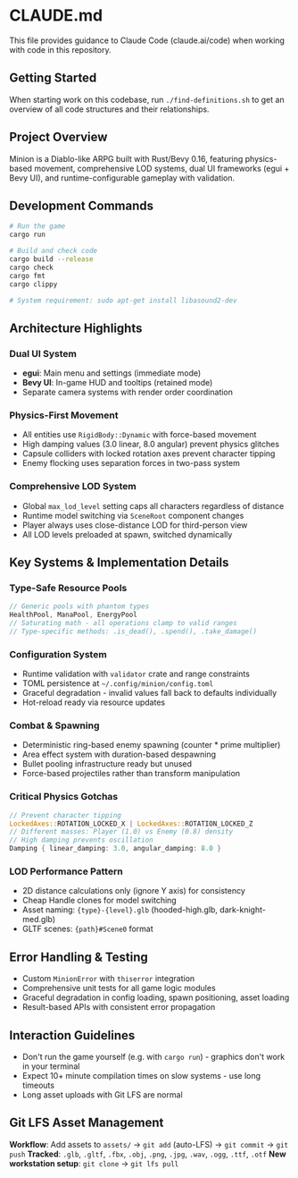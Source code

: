 # CLAUDE.md

This file provides guidance to Claude Code (claude.ai/code) when working with code in this repository.

## Getting Started
When starting work on this codebase, run `./find-definitions.sh` to get an overview of all code structures and their relationships.

## Project Overview
Minion is a Diablo-like ARPG built with Rust/Bevy 0.16, featuring physics-based movement, comprehensive LOD systems, dual UI frameworks (egui + Bevy UI), and runtime-configurable gameplay with validation.

## Development Commands
```bash
# Run the game
cargo run

# Build and check code
cargo build --release
cargo check
cargo fmt
cargo clippy

# System requirement: sudo apt-get install libasound2-dev
```

## Architecture Highlights

### Dual UI System
- **egui**: Main menu and settings (immediate mode)
- **Bevy UI**: In-game HUD and tooltips (retained mode)
- Separate camera systems with render order coordination

### Physics-First Movement
- All entities use `RigidBody::Dynamic` with force-based movement
- High damping values (3.0 linear, 8.0 angular) prevent physics glitches
- Capsule colliders with locked rotation axes prevent character tipping
- Enemy flocking uses separation forces in two-pass system

### Comprehensive LOD System
- Global `max_lod_level` setting caps all characters regardless of distance
- Runtime model switching via `SceneRoot` component changes
- Player always uses close-distance LOD for third-person view
- All LOD levels preloaded at spawn, switched dynamically

## Key Systems & Implementation Details

### Type-Safe Resource Pools
```rust
// Generic pools with phantom types
HealthPool, ManaPool, EnergyPool
// Saturating math - all operations clamp to valid ranges
// Type-specific methods: .is_dead(), .spend(), .take_damage()
```

### Configuration System
- Runtime validation with `validator` crate and range constraints
- TOML persistence at `~/.config/minion/config.toml`
- Graceful degradation - invalid values fall back to defaults individually
- Hot-reload ready via resource updates

### Combat & Spawning
- Deterministic ring-based enemy spawning (counter * prime multiplier)
- Area effect system with duration-based despawning
- Bullet pooling infrastructure ready but unused
- Force-based projectiles rather than transform manipulation

### Critical Physics Gotchas
```rust
// Prevent character tipping
LockedAxes::ROTATION_LOCKED_X | LockedAxes::ROTATION_LOCKED_Z
// Different masses: Player (1.0) vs Enemy (0.8) density
// High damping prevents oscillation
Damping { linear_damping: 3.0, angular_damping: 8.0 }
```

### LOD Performance Pattern
- 2D distance calculations only (ignore Y axis) for consistency
- Cheap Handle clones for model switching
- Asset naming: `{type}-{level}.glb` (hooded-high.glb, dark-knight-med.glb)
- GLTF scenes: `{path}#Scene0` format

## Error Handling & Testing
- Custom `MinionError` with `thiserror` integration
- Comprehensive unit tests for all game logic modules
- Graceful degradation in config loading, spawn positioning, asset loading
- Result-based APIs with consistent error propagation

## Interaction Guidelines
- Don't run the game yourself (e.g. with `cargo run`) - graphics don't work in your terminal
- Expect 10+ minute compilation times on slow systems - use long timeouts
- Long asset uploads with Git LFS are normal

## Git LFS Asset Management
**Workflow**: Add assets to `assets/` → `git add` (auto-LFS) → `git commit` → `git push`
**Tracked**: `.glb`, `.gltf`, `.fbx`, `.obj`, `.png`, `.jpg`, `.wav`, `.ogg`, `.ttf`, `.otf`
**New workstation setup**: `git clone` → `git lfs pull`

